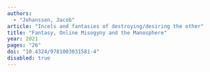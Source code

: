 ```yaml
---
authors:
  - "Johanssen, Jacob"
article: "Incels and fantasies of destroying/desiring the other"
title: "Fantasy, Online Misogyny and the Manosphere"
year: 2021
pages: "26"
doi: "10.4324/9781003031581-4"
disabled: true
---
```


<!-- Senior Lecturer in Communications, Jacob Johanssen examines online misogyny. -->
